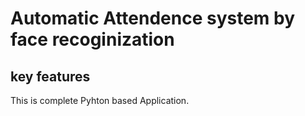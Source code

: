# Automatic Attendence system by face recoginization

## key features
This is complete Pyhton based Application.
